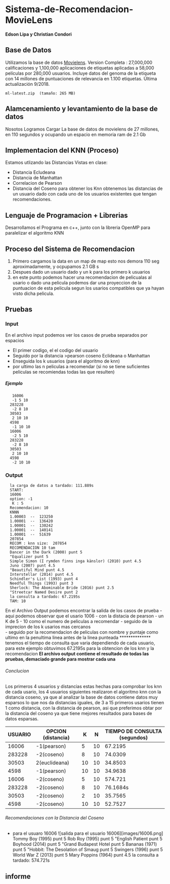 # Sistema-de-Recomendacion-MovieLens
   **Edson Lipa y Christian Condori**
   
## Base de Datos
   Utilizamos la base de datos [Movielens](https://grouplens.org/datasets/movielens/latest/).
   Version Completa : 27,000,000 calificaciones y 1,100,000 aplicaciones de etiquetas aplicadas a 58,000 películas por 280,000 usuarios. Incluye datos del genoma de la etiqueta con 14 millones de puntuaciones de relevancia en 1.100 etiquetas. Última actualización 9/2018.

    ml-latest.zip  (tamaño: 265 MB)

## Alamcenamiento y levantamiento de la base de datos
   Nosotos Logramos Cargar La base de datos de movielens de 27 millones, en 110 segundos y ocupando un espacio en memoria ram de 2.1 Gb 
## Implementacion del KNN (Proceso)
  Estamos utlizando las Distancias Vistas en clase:
  - Distancia Ecludeana
  - Distancia de Manhattan
  - Correlacion de Pearson
  - Distancia del Coseno
  para obtener los Knn obtenemos las distancias de un usuario dado con cada uno de los usuarios existentes que tengan recomendaciones. 
## Lenguaje de Programacion + Librerias
Desarrollamos el Programa en c++, junto con la libreria OpenMP para paralelizar el algoritmo KNN
## Proceso del Sistema de Recomendacion
1. Primero cargamos la data en un map de map esto nos demora 110 seg aproximadamente, y ocpupamos 2.1 GB s 
1. Despues dado un usuario dado y un k para los primero k usuarios
1. en este punto podemos hacer una recomendacion de pelicualas al usario o dado una pelicula podemos dar una proyeccion de la puntuacion de esta pelicula segun los usarios compatibles que ya hayan visto dicha pelicula.
## Pruebas
### Input 
   En el archivo input podemos ver los casos de prueba separados por espacios
   - El primer codigo, el el codigo del usuario
   - Seguido por la distancia >pearson coseno Eclideana o Manhattan
   - Enseguida los k usuarios (para el algoritmo de knn)
   - por ultimo las  n peliculas a recomendar (si no se tiene suficientes peliculas se recomiendas todas las que resulten)
##### Ejemplo
       16006
       -1 5 10
      283228
       -2 8 10
      30503
       2 10 10
      4598
       -1 10 10
      16006
       -2 5 10
      283228
       -2 8 10
      30503
       2 10 10
      4598
       -2 10 10
### Output
      la carga de datos a tardado: 111.889s
      START: 
      16006
      option: -1
       K : 5
      Recomendacion: 10
      KNNN
      1.00003  --  123250
      1.00001  --  136420
      1.00001  --  130242
      1.00001  --  140141
      1.00001  --  51639
      207854
      RECOM : knn size:  207854
      RECOMENDACION 10 tam 
      Dancer in the Dark (2000) punt 5
      "Equalizer punt 5
      Simple Simon (I rymden finns inga känslor) (2010) punt 4.5
      Juno (2007) punt 4.5
      "Beautiful Mind punt 4.5
      Interstellar (2014) punt 4.5
      Schindler's List (1993) punt 4
      Needful Things (1993) punt 3
      Sherlock: The Abominable Bride (2016) punt 2.5
      "Streetcar Named Desire punt 2
      la consulta a tardado: 67.2195s
      TAM: 10

   En el Archivo Output podemos encontrar la salida de los casos de prueba
      - aqui podemos observar que el usario 1006
      - con la distacia de pearson 
      - un K de 5
      - 10 como el numero de peliculas a recomendar 
      - seguido de la imprecion de los k usarios mas cercanos      
      - seguido por la recomendacion de peliculas con nombre y puntaje
   como ultimo en la penultima linea antes de la linea punteada **************
   tenemos el tiempo de consulta que varia dependiendo de cada usuario, para este ejemplo obtuvimos 67.2195s para la obtencion de los knn y la recomendacion
   **El archivo output contiene el resultado de todas las pruebas, demaciado grande para mostrar cada una**
###### Conclucion
Los primeros 4 usuarios y distancias estas hechas para comprobar los knn de cada usario, los 4 usuarios siguientes realizaron el algoritmo knn con la distancia coseno, ya que al analizar la base de datos contiene datos muy esparsos lo que nos da distancias iguales, de 3 a 15 primeros usarios tienen 1 como distancia, con la distancia de pearson, asi que preferimos obtar por la distancia del coseno ya que tiene mejores resultados para bases de datos esparsas.

| USUARIO |OPCION (distancia)| K | N |TIEMPO DE CONSULTA (segundos)|
| ----- | ---- | ---- | ---- | ---- |
| 16006 | -1(pearson) | 5 | 10 | 67.2195|
| 283228 | -2(coseno) | 8 | 10 | 74.0309 |
| 30503 | 2(euclideana) | 10 | 10 | 34.8503 |
| 4598 | -1(pearson) |  10| 10 | 34.9638 |
| 16006 | -2(coseno) | 5 | 10 | 574.721 |
| 283228 | -2(coseno) | 8 | 10 | 76.1684s |
| 30503 | -2(coseno) | 2 | 10 | 35.7565 |
| 4598 | -2(coseno) | 10 | 10 | 52.7527 |
###### Recomendaciones con la Distancia del Coseno
- para el usuaro 16006
  ![salida para el usuario 16006][images/16006.png]
        Tommy Boy (1995) punt 5
        Rob Roy (1995) punt 5
        "English Patient punt 5
        Boyhood (2014) punt 5
        "Grand Budapest Hotel punt 5
        Bananas (1971) punt 5
        "Hobbit: The Desolation of Smaug punt 5
        Swingers (1996) punt 5
        World War Z (2013) punt 5
        Mary Poppins (1964) punt 4.5
        la consulta a tardado: 574.721s

## informe
